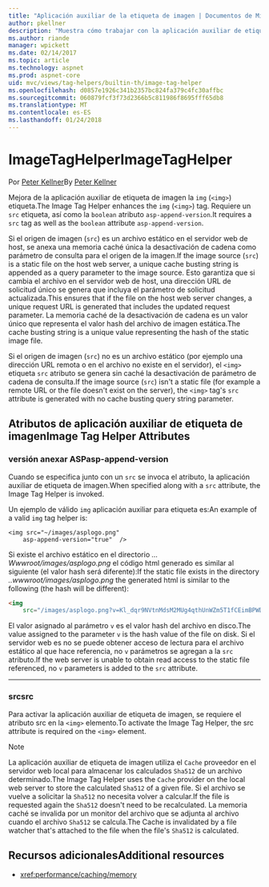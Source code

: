 ```yaml
---
title: "Aplicación auxiliar de la etiqueta de imagen | Documentos de Microsoft"
author: pkellner
description: "Muestra cómo trabajar con la aplicación auxiliar de etiqueta de imagen"
ms.author: riande
manager: wpickett
ms.date: 02/14/2017
ms.topic: article
ms.technology: aspnet
ms.prod: aspnet-core
uid: mvc/views/tag-helpers/builtin-th/image-tag-helper
ms.openlocfilehash: d0857e1926c341b2357bc824fa379c4fc30affbc
ms.sourcegitcommit: 060879fcf3f73d2366b5c811986f8695fff65db8
ms.translationtype: MT
ms.contentlocale: es-ES
ms.lasthandoff: 01/24/2018
---
```

# <a name="imagetaghelper"></a><span data-ttu-id="3e61e-103">ImageTagHelper</span><span class="sxs-lookup"><span data-stu-id="3e61e-103">ImageTagHelper</span></span>

<span data-ttu-id="3e61e-104">Por [Peter Kellner](http://peterkellner.net)</span><span class="sxs-lookup"><span data-stu-id="3e61e-104">By [Peter Kellner](http://peterkellner.net)</span></span> 

<span data-ttu-id="3e61e-105">Mejora de la aplicación auxiliar de etiqueta de imagen la `img` (`<img>`) etiqueta.</span><span class="sxs-lookup"><span data-stu-id="3e61e-105">The Image Tag Helper enhances the `img` (`<img>`) tag.</span></span> <span data-ttu-id="3e61e-106">Requiere un `src` etiqueta, así como la `boolean` atributo `asp-append-version`.</span><span class="sxs-lookup"><span data-stu-id="3e61e-106">It requires a `src` tag as well as the `boolean` attribute `asp-append-version`.</span></span>

<span data-ttu-id="3e61e-107">Si el origen de imagen (`src`) es un archivo estático en el servidor web de host, se anexa una memoria caché única la desactivación de cadena como parámetro de consulta para el origen de la imagen.</span><span class="sxs-lookup"><span data-stu-id="3e61e-107">If the image source (`src`) is a static file on the host web server, a unique cache busting string is appended as a query parameter to the image source.</span></span> <span data-ttu-id="3e61e-108">Esto garantiza que si cambia el archivo en el servidor web de host, una dirección URL de solicitud único se genera que incluya el parámetro de solicitud actualizada.</span><span class="sxs-lookup"><span data-stu-id="3e61e-108">This ensures that if the file on the host web server changes, a unique request URL is generated that includes the updated request parameter.</span></span> <span data-ttu-id="3e61e-109">La memoria caché de la desactivación de cadena es un valor único que representa el valor hash del archivo de imagen estática.</span><span class="sxs-lookup"><span data-stu-id="3e61e-109">The cache busting string is a unique value representing the hash of the static image file.</span></span>

<span data-ttu-id="3e61e-110">Si el origen de imagen (`src`) no es un archivo estático (por ejemplo una dirección URL remota o en el archivo no existe en el servidor), el `<img>` etiqueta `src` atributo se genera sin caché la desactivación de parámetro de cadena de consulta.</span><span class="sxs-lookup"><span data-stu-id="3e61e-110">If the image source (`src`) isn't a static file (for example a remote URL or the file doesn't exist on the server), the `<img>` tag's `src` attribute is generated with no cache busting query string parameter.</span></span>

## <a name="image-tag-helper-attributes"></a><span data-ttu-id="3e61e-111">Atributos de aplicación auxiliar de etiqueta de imagen</span><span class="sxs-lookup"><span data-stu-id="3e61e-111">Image Tag Helper Attributes</span></span>


### <a name="asp-append-version"></a><span data-ttu-id="3e61e-112">versión anexar ASP</span><span class="sxs-lookup"><span data-stu-id="3e61e-112">asp-append-version</span></span>

<span data-ttu-id="3e61e-113">Cuando se especifica junto con un `src` se invoca el atributo, la aplicación auxiliar de etiqueta de imagen.</span><span class="sxs-lookup"><span data-stu-id="3e61e-113">When specified along with a `src` attribute, the Image Tag Helper is invoked.</span></span>

<span data-ttu-id="3e61e-114">Un ejemplo de válido `img` aplicación auxiliar para etiqueta es:</span><span class="sxs-lookup"><span data-stu-id="3e61e-114">An example of a valid `img` tag helper is:</span></span>

```cshtml
<img src="~/images/asplogo.png" 
    asp-append-version="true"  />
```

<span data-ttu-id="3e61e-115">Si existe el archivo estático en el directorio *... Wwwroot/images/asplogo.png* el código html generado es similar al siguiente (el valor hash será diferente):</span><span class="sxs-lookup"><span data-stu-id="3e61e-115">If the static file exists in the directory *..wwwroot/images/asplogo.png* the generated html is similar to the following (the hash will be different):</span></span>

```html
<img 
    src="/images/asplogo.png?v=Kl_dqr9NVtnMdsM2MUg4qthUnWZm5T1fCEimBPWDNgM"/>
```

<span data-ttu-id="3e61e-116">El valor asignado al parámetro `v` es el valor hash del archivo en disco.</span><span class="sxs-lookup"><span data-stu-id="3e61e-116">The value assigned to the parameter `v` is the hash value of the file on disk.</span></span> <span data-ttu-id="3e61e-117">Si el servidor web es no se puede obtener acceso de lectura para el archivo estático al que hace referencia, no `v` parámetros se agregan a la `src` atributo.</span><span class="sxs-lookup"><span data-stu-id="3e61e-117">If the web server is unable to obtain read access to the static file referenced,  no `v` parameters is added to the `src` attribute.</span></span>

- - -

### <a name="src"></a><span data-ttu-id="3e61e-118">src</span><span class="sxs-lookup"><span data-stu-id="3e61e-118">src</span></span>

<span data-ttu-id="3e61e-119">Para activar la aplicación auxiliar de etiqueta de imagen, se requiere el atributo src en la `<img>` elemento.</span><span class="sxs-lookup"><span data-stu-id="3e61e-119">To activate the Image Tag Helper, the src attribute is required on the `<img>` element.</span></span> 

> [!NOTE]
> <span data-ttu-id="3e61e-120">La aplicación auxiliar de etiqueta de imagen utiliza el `Cache` proveedor en el servidor web local para almacenar los calculados `Sha512` de un archivo determinado.</span><span class="sxs-lookup"><span data-stu-id="3e61e-120">The Image Tag Helper uses the `Cache` provider on the local web server to store the calculated `Sha512` of a given file.</span></span> <span data-ttu-id="3e61e-121">Si el archivo se vuelve a solicitar la `Sha512` no necesita volver a calcular.</span><span class="sxs-lookup"><span data-stu-id="3e61e-121">If the file is requested again the `Sha512` doesn't need to be recalculated.</span></span> <span data-ttu-id="3e61e-122">La memoria caché se invalida por un monitor del archivo que se adjunta al archivo cuando el archivo `Sha512` se calcula.</span><span class="sxs-lookup"><span data-stu-id="3e61e-122">The Cache is invalidated by a file watcher that's attached to the file when the file's `Sha512` is calculated.</span></span>

## <a name="additional-resources"></a><span data-ttu-id="3e61e-123">Recursos adicionales</span><span class="sxs-lookup"><span data-stu-id="3e61e-123">Additional resources</span></span>

* <xref:performance/caching/memory>
